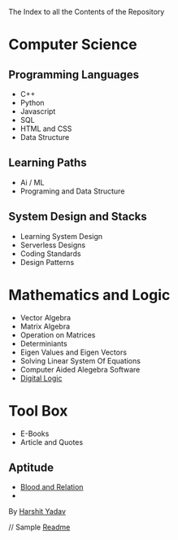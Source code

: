  The Index to all the Contents of the Repository 

# Computer Science

## Programming Languages
* C++
* Python 
* Javascript
* SQL
* HTML and CSS
* Data Structure

## Learning Paths
*  Ai / ML  
*  Programing and Data Structure

## System Design and Stacks

* Learning System Design
* Serverless Designs
* Coding Standards
* Design Patterns



# Mathematics and Logic
* Vector Algebra
* Matrix Algebra
* Operation on Matrices
* Determiniants
* Eigen Values and Eigen Vectors
* Solving Linear System Of Equations
* Computer Aided Alegebra Software
* [Digital Logic](Mathematics_and_Logic\Digital_Logic\Logic_Gates.md)



# Tool Box 

* E-Books
* Article and Quotes



## Aptitude
* [Blood and Relation]()
* 



By  [Harshit Yadav](harshityadav.in)  


// Sample [Readme](markdownsyntax.md)




